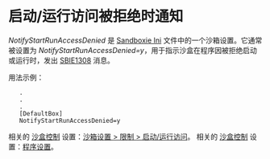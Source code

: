 # 启动/运行访问被拒绝时通知

_NotifyStartRunAccessDenied_ 是 [Sandboxie Ini](SandboxieIni.md) 文件中的一个沙箱设置。它通常被设置为 _NotifyStartRunAccessDenied=y_，用于指示沙盒在程序因被拒绝启动或运行时，发出 [SBIE1308](SBIE1308.md) 消息。

用法示例：
```
   .
   .
   .
   [DefaultBox]
   NotifyStartRunAccessDenied=y
```

相关的 [沙盒控制](SandboxieControl.md) 设置：[沙箱设置 > 限制 > 启动/运行访问](RestrictionsSettings.md#startrun-access)。
相关的 [沙盒控制](SandboxieControl.md) 设置：[程序设置](ProgramSettings.md#page-2)。